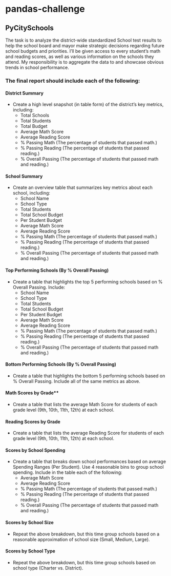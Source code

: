 # pandas-challenge

## PyCitySchools

The task is to analyze the district-wide standardized School test results to help the school board and mayor make strategic decisions regarding future school budgets and priorities. I’ll be given access to every student’s math and reading scores, as well as various information on the schools they attend. My responsibility is to aggregate the data to and showcase obvious trends in school performance.

### The final report should include each of the following:

#### District Summary
* Create a high level snapshot (in table form) of the district’s key metrics, including:
  * Total Schools
  * Total Students
  * Total Budget
  * Average Math Score
  * Average Reading Score
  * % Passing Math (The percentage of students that passed math.)
  * % Passing Reading (The percentage of students that passed reading.)
  * % Overall Passing (The percentage of students that passed math and reading.)

#### School Summary
* Create an overview table that summarizes key metrics about each school, including:
  * School Name
  * School Type
  * Total Students
  * Total School Budget
  * Per Student Budget
  * Average Math Score
  * Average Reading Score
  * % Passing Math (The percentage of students that passed math.)
  * % Passing Reading (The percentage of students that passed reading.)
  * % Overall Passing (The percentage of students that passed math and reading.)
  
#### Top Performing Schools (By % Overall Passing)
* Create a table that highlights the top 5 performing schools based on % Overall Passing. Include:
  * School Name
  * School Type
  * Total Students
  * Total School Budget
  * Per Student Budget
  * Average Math Score
  * Average Reading Score
  * % Passing Math (The percentage of students that passed math.)
  * % Passing Reading (The percentage of students that passed reading.)
  * % Overall Passing (The percentage of students that passed math and reading.)
  
#### Bottom Performing Schools (By % Overall Passing)
* Create a table that highlights the bottom 5 performing schools based on % Overall Passing. Include all of the same metrics as above.

#### Math Scores by Grade**
  * Create a table that lists the average Math Score for students of each grade level (9th, 10th, 11th, 12th) at each school.
  
#### Reading Scores by Grade
  * Create a table that lists the average Reading Score for students of each grade level (9th, 10th, 11th, 12th) at each school.
  
#### Scores by School Spending
  * Create a table that breaks down school performances based on average Spending Ranges (Per Student). Use 4 reasonable bins to group school spending. Include in the table each     of the following:
      * Average Math Score
      * Average Reading Score
      * % Passing Math (The percentage of students that passed math.)
      * % Passing Reading (The percentage of students that passed reading.)
      * % Overall Passing (The percentage of students that passed math and reading.)
      
#### Scores by School Size
* Repeat the above breakdown, but this time group schools based on a reasonable approximation of school size (Small, Medium, Large).

#### Scores by School Type
* Repeat the above breakdown, but this time group schools based on school type (Charter vs. District).
